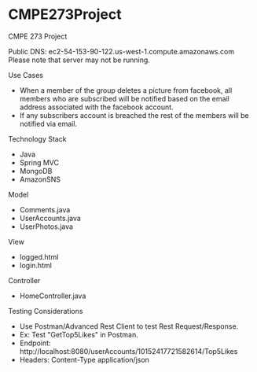 # CMPE273Project
CMPE 273 Project

Public DNS: ec2-54-153-90-122.us-west-1.compute.amazonaws.com
Please note that server may not be running.

Use Cases
- When a member of the group deletes a picture from facebook, all members who are subscribed will be notified based on the email address associated with the facebook account.
- If any subscribers account is breached the rest of the members will be notified via email.

Technology Stack
- Java
- Spring MVC
- MongoDB
- AmazonSNS

Model
- Comments.java
- UserAccounts.java
- UserPhotos.java

View
- logged.html
- login.html

Controller
- HomeController.java

Testing Considerations
- Use Postman/Advanced Rest Client to test Rest Request/Response.
- Ex: Test "GetTop5Likes" in Postman.
- Endpoint: http://localhost:8080/userAccounts/10152417721582614/Top5Likes
- Headers: Content-Type application/json
